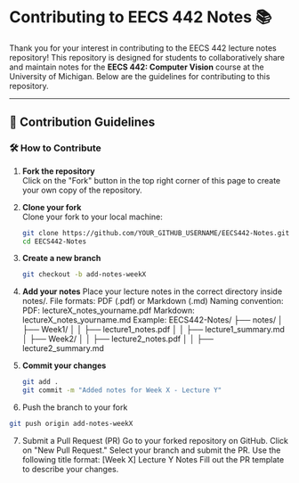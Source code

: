 # Contributing to EECS 442 Notes 📚

Thank you for your interest in contributing to the EECS 442 lecture notes repository! This repository is designed for students to collaboratively share and maintain notes for the **EECS 442: Computer Vision** course at the University of Michigan. Below are the guidelines for contributing to this repository.

---

## 📌 Contribution Guidelines

### 🛠 How to Contribute
1. **Fork the repository**  
   Click on the "Fork" button in the top right corner of this page to create your own copy of the repository.

2. **Clone your fork**  
   Clone your fork to your local machine:
   ```bash
   git clone https://github.com/YOUR_GITHUB_USERNAME/EECS442-Notes.git
   cd EECS442-Notes
   ```
3. **Create a new branch**
   ```bash
   git checkout -b add-notes-weekX
   ```
4. **Add your notes**
Place your lecture notes in the correct directory inside notes/.
File formats: PDF (.pdf) or Markdown (.md)
Naming convention:
PDF: lectureX_notes_yourname.pdf
Markdown: lectureX_notes_yourname.md
Example:
EECS442-Notes/
├── notes/
│   ├── Week1/
│   │   ├── lecture1_notes.pdf
│   │   ├── lecture1_summary.md
│   ├── Week2/
│   │   ├── lecture2_notes.pdf
│   │   ├── lecture2_summary.md


5. **Commit your changes**
   ```bash
   git add .
   git commit -m "Added notes for Week X - Lecture Y"
   ```
6. Push the branch to your fork
  ```bash
  git push origin add-notes-weekX
  ```
7. Submit a Pull Request (PR)
Go to your forked repository on GitHub.
Click on "New Pull Request."
Select your branch and submit the PR.
Use the following title format: [Week X] Lecture Y Notes
Fill out the PR template to describe your changes.
